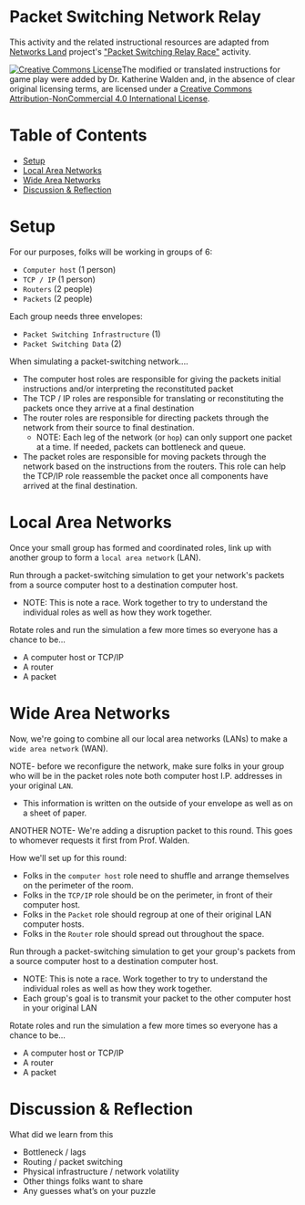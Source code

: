# Packet Switching Network Relay

This activity and the related instructional resources are adapted from [Networks Land](http://networks.land/about/) project's ["Packet Switching Relay Race"](http://networks.land/activities/what-is-the-internet-made-of/3-be-the-internet.html) activity.

<a href="http://creativecommons.org/licenses/by-nc/4.0/" rel="license"><img style="border-width: 0;" src="https://i.creativecommons.org/l/by-nc/4.0/88x31.png" alt="Creative Commons License" /></a>The modified or translated instructions for game play were added by Dr. Katherine Walden and, in the absence of clear original licensing terms, are licensed under a <a href="http://creativecommons.org/licenses/by-nc/4.0/" rel="license">Creative Commons Attribution-NonCommercial 4.0 International License</a>.

# Table of Contents

- [Setup](#setup)
- [Local Area Networks](#local-area-networks)
- [Wide Area Networks](#wide-area-networks)
- [Discussion & Reflection](#discussion--reflection)

# Setup

For our purposes, folks will be working in groups of 6:
- `Computer host` (1 person)
- `TCP / IP` (1 person)
- `Routers` (2 people)
- `Packets` (2 people)

Each group needs three envelopes:
- `Packet Switching Infrastructure` (1)
- `Packet Switching Data` (2)

When simulating a packet-switching network....
- The computer host roles are responsible for giving the packets initial instructions and/or interpreting the reconstituted packet
- The TCP / IP roles are responsible for translating or reconstituting the packets once they arrive at a final destination
- The router roles are responsible for directing packets through the network from their source to final destination. 
  * NOTE: Each leg of the network (or `hop`) can only support one packet at a time. If needed, packets can bottleneck and queue.
- The packet roles are responsible for moving packets through the network based on the instructions from the routers. This role can help the TCP/IP role reassemble the packet once all components have arrived at the final destination.  

# Local Area Networks

Once your small group has formed and coordinated roles, link up with another group to form a `local area network` (LAN).

Run through a packet-switching simulation to get your network's packets from a source computer host to a destination computer host.
- NOTE: This is note a race. Work together to try to understand the individual roles as well as how they work together.

Rotate roles and run the simulation a few more times so everyone has a chance to be...
- A computer host or TCP/IP
- A router
- A packet

# Wide Area Networks

Now, we're going to combine all our local area networks (LANs) to make a `wide area network` (WAN).

NOTE- before we reconfigure the network, make sure folks in your group who will be in the packet roles note both computer host I.P. addresses in your original `LAN`.
- This information is written on the outside of your envelope as well as on a sheet of paper.

ANOTHER NOTE- We're adding a disruption packet to this round. This goes to whomever requests it first from Prof. Walden.

How we'll set up for this round:
- Folks in the `computer host` role need to shuffle and arrange themselves on the perimeter of the room.
- Folks in the `TCP/IP` role should be on the perimeter, in front of their computer host.
- Folks in the `Packet` role should regroup at one of their original LAN computer hosts.
- Folks in the `Router` role should spread out throughout the space.

Run through a packet-switching simulation to get your group's packets from a source computer host to a destination computer host.
- NOTE: This is note a race. Work together to try to understand the individual roles as well as how they work together.
- Each group's goal is to transmit your packet to the other computer host in your original LAN

Rotate roles and run the simulation a few more times so everyone has a chance to be...
- A computer host or TCP/IP
- A router
- A packet

# Discussion & Reflection

What did we learn from this
- Bottleneck / lags
- Routing / packet switching
- Physical infrastructure / network volatility
- Other things folks want to share
- Any guesses what’s on your puzzle
